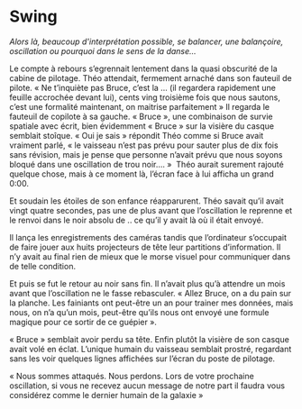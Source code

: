 # Swing

*Alors là, beaucoup d'interprétation possible, se balancer, une balançoire, oscillation ou pourquoi dans le sens de la danse...*


Le compte à rebours s’egrennait lentement dans la quasi obscurité de la cabine de pilotage. Théo attendait, fermement arnaché dans son fauteuil de pilote.
« Ne t’inquiète pas Bruce, c’est la … (il regardera rapidement une feuille accrochée devant lui), cents ving troisième fois que nous sautons, c’est une formalité maintenant, on maitrise parfaitement »
Il regarda le fauteuil de copilote à sa gauche. « Bruce », une combinaison de survie spatiale avec écrit, bien évidemment « Bruce » sur la visière du casque semblait stoîque.
« Oui je sais » répondit Théo comme si Bruce avait vraiment parlé, « le vaisseau n’est pas prévu pour sauter plus de dix fois sans révision, mais je pense que personne n’avait prévu que nous soyons bloqué dans une oscillation de trou noir…. »
 Théo aurait surement rajouté quelque chose, mais à ce moment là, l’écran face à lui afficha un grand 0:00.

Et soudain les étoiles de son enfance réapparurent. Théo savait qu’il avait vingt quatre secondes, pas une de plus avant que l’oscillation le reprenne et le renvoi dans le noir absolu de .. ce qu’il y avait là où il était envoyé.

Il lança les enregistrements des caméras tandis que l’ordinateur s’occupait de faire jouer aux huits projecteurs de tête leur partitions d’information. Il n’y avait au final rien de mieux que le morse visuel pour communiquer dans de telle condition.

Et puis se fut le retour au noir sans fin. Il n’avait plus qu’à attendre un mois avant que l’oscillation ne le fasse rebasculer.
« Allez Bruce, on a du pain sur la planche. Les fainiants ont peut-être un an pour trainer mes données, mais nous, on n’a qu’un mois, peut-être qu’ils nous ont envoyé une formule magique pour ce sortir de ce guépier ».

« Bruce » semblait avoir perdu sa tête. Enfin plutôt la visière de son casque avait volé en éclat. L’unique humain du vaisseau semblait prostré, regardant sans les voir quelques lignes affichées sur l’écran du poste de pilotage.

« Nous sommes attaqués. Nous perdons. Lors de votre prochaine oscillation, si vous ne recevez aucun message de notre part il faudra vous considérez comme le dernier humain de la galaxie »
